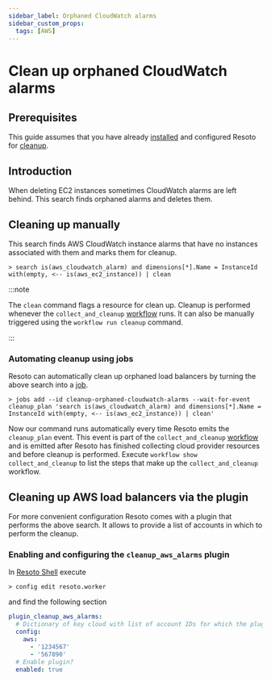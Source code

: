 ```yaml
---
sidebar_label: Orphaned CloudWatch alarms
sidebar_custom_props:
  tags: [AWS]
---
```


# Clean up orphaned CloudWatch alarms

## Prerequisites

This guide assumes that you have already [installed](../../getting-started/installation/index.md) and configured Resoto for [cleanup](../../concepts/cleanup.md).

## Introduction

When deleting EC2 instances sometimes CloudWatch alarms are left behind. This search finds orphaned alarms and deletes them.

## Cleaning up manually

This search finds AWS CloudWatch instance alarms that have no instances associated with them and marks them for cleanup.

```
> search is(aws_cloudwatch_alarm) and dimensions[*].Name = InstanceId with(empty, <-- is(aws_ec2_instance)) | clean
```

:::note

The `clean` command flags a resource for clean up. Cleanup is performed whenever the `collect_and_cleanup` [workflow](../../concepts/automation/workflow.md) runs. It can also be manually triggered using the `workflow run cleanup` command.

:::

### Automating cleanup using jobs

Resoto can automatically clean up orphaned load balancers by turning the above search into a [job](../../concepts/automation/job.md).

```
> jobs add --id cleanup-orphaned-cloudwatch-alarms --wait-for-event cleanup_plan 'search is(aws_cloudwatch_alarm) and dimensions[*].Name = InstanceId with(empty, <-- is(aws_ec2_instance)) | clean'
```

Now our command runs automatically every time Resoto emits the `cleanup_plan` event. This event is part of the `collect_and_cleanup` [workflow](../../concepts/automation/workflow.md) and is emitted after Resoto has finished collecting cloud provider resources and before cleanup is performed. Execute `workflow show collect_and_cleanup` to list the steps that make up the `collect_and_cleanup` workflow.

## Cleaning up AWS load balancers via the plugin

For more convenient configuration Resoto comes with a plugin that performs the above search. It allows to provide a list of accounts in which to perform the cleanup.

### Enabling and configuring the `cleanup_aws_alarms` plugin

In [Resoto Shell](../../concepts/components/shell.md) execute

```
> config edit resoto.worker
```

and find the following section

```yaml
plugin_cleanup_aws_alarms:
  # Dictionary of key cloud with list of account IDs for which the plugin should be active as value
  config:
    aws:
      - '1234567'
      - '567890'
  # Enable plugin?
  enabled: true
```
